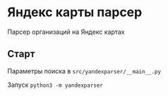 # Яндекс карты парсер
Парсер организаций на Яндекс картах 

## Старт
Параметры поиска в `src/yandexparser/__main__.py`

Запуск `python3 -m yandexparser`

